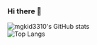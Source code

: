 ### Hi there 👋

<!--
**mgkid3310/mgkid3310** is a ✨ _special_ ✨ repository because its `README.md` (this file) appears on your GitHub profile.

Here are some ideas to get you started:

- 🔭 I’m currently working on ...
- 🌱 I’m currently learning ...
- 👯 I’m looking to collaborate on ...
- 🤔 I’m looking for help with ...
- 💬 Ask me about ...
- 📫 How to reach me: ...
- 😄 Pronouns: ...
- ⚡ Fun fact: ...
-->
![mgkid3310's GitHub stats](https://github-readme-stats.vercel.app/api?username=mgkid3310&count_private=true&theme=dark)  
![Top Langs](https://github-readme-stats.vercel.app/api/top-langs/?username=mgkid3310&layout=compact&hide=jupyter%20notebook)
